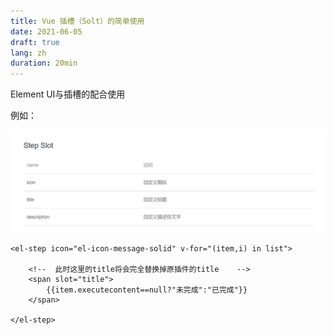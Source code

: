 ```yaml
---
title: Vue 插槽（Solt）的简单使用
date: 2021-06-05
draft: true
lang: zh
duration: 20min
---
```


Element UI与插槽的配合使用

例如：

![vue-solt](/public/images/vue-solt/vue-solt.png)

```vue
<el-step icon="el-icon-message-solid" v-for="(item,i) in list">
 
	<!--  此时这里的title将会完全替换掉原插件的title    -->
	<span slot="title">
		{{item.executecontent==null?"未完成":"已完成"}}
	</span>
       
</el-step>
```